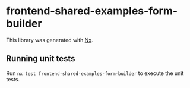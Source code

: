 # frontend-shared-examples-form-builder

This library was generated with [Nx](https://nx.dev).

## Running unit tests

Run `nx test frontend-shared-examples-form-builder` to execute the unit tests.
